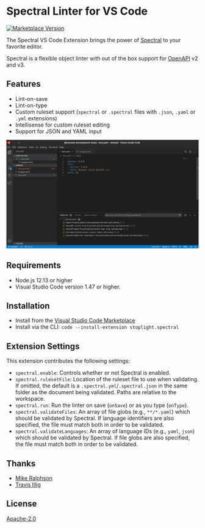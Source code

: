 # Spectral Linter for VS Code

[![Marketplace Version](https://vsmarketplacebadge.apphb.com/version/stoplight.spectral.svg "Current Release")](https://marketplace.visualstudio.com/items?itemName=stoplight.spectral)

The Spectral VS Code Extension brings the power of [Spectral](https://stoplight.io/open-source/spectral?utm_source=referral&utm_medium=marketplace&utm_campaign=vscode_extension) to your favorite editor.

Spectral is a flexible object linter with out of the box support for [OpenAPI](https://openapis.org/) v2 and v3.

## Features

* Lint-on-save
* Lint-on-type
* Custom ruleset support (`spectral` or `.spectral` files with `.json`, `.yaml` or `.yml` extensions)
* Intellisense for custom ruleset editing
* Support for JSON and YAML input

![screenshot](assets/screenshot1.png)

## Requirements

* Node.js 12.13 or higher
* Visual Studio Code version 1.47 or higher.

## Installation

* Install from the [Visual Studio Code Marketplace](https://marketplace.visualstudio.com/items?itemName=stoplight.spectral)
* Install via the CLI: `code --install-extension stoplight.spectral`

## Extension Settings

This extension contributes the following settings:

* `spectral.enable`: Controls whether or not Spectral is enabled.
* `spectral.rulesetFile`: Location of the ruleset file to use when validating. If omitted, the default is a `.spectral.yml`/`.spectral.json` in the same folder as the document being validated. Paths are relative to the workspace.
* `spectral.run`: Run the linter on save (`onSave`) or as you type (`onType`).
* `spectral.validateFiles`: An array of file globs (e.g., `**/*.yaml`) which should be validated by Spectral. If language identifiers are also specified, the file must match both in order to be validated.
* `spectral.validateLanguages`: An array of language IDs (e.g., `yaml`, `json`) which should be validated by Spectral. If file globs are also specified, the file must match both in order to be validated.

## Thanks

* [Mike Ralphson](https://github.com/MikeRalphson)
* [Travis Illig](https://github.com/tillig)

## License

[Apache-2.0](LICENSE.txt)
